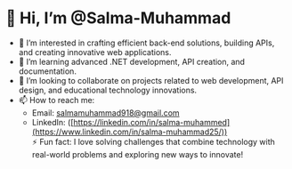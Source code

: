# 👋 Hi, I’m @Salma-Muhammad

- 👀 I’m interested in crafting efficient back-end solutions, building APIs, and creating innovative web applications. 
- 🌱 I’m learning advanced .NET development, API creation, and documentation.  
- 💞️ I’m looking to collaborate on projects related to web development, API design, and educational technology innovations.  
- 📫 How to reach me:  
  - Email: [salmamuhammad918@gmail.com](mailto:salmamuhammad918@gmail.com)   
  - LinkedIn: ([https://linkedin.com/in/salma-muhammed](https://www.linkedin.com/in/salma-muhammad25/))    
⚡ Fun fact: I love solving challenges that combine technology with real-world problems and exploring new ways to innovate!  
